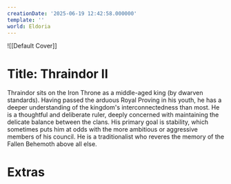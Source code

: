 ```yaml
---
creationDate: '2025-06-19 12:42:58.000000'
template: ''
world: Eldoria
---
```

![[Default Cover]]

# Title: Thraindor II

Thraindor sits on the Iron Throne as a middle-aged king (by dwarven standards). Having passed the arduous Royal Proving in his youth, he has a deeper understanding of the kingdom's interconnectedness than most. He is a thoughtful and deliberate ruler, deeply concerned with maintaining the delicate balance between the clans. His primary goal is stability, which sometimes puts him at odds with the more ambitious or aggressive members of his council. He is a traditionalist who reveres the memory of the Fallen Behemoth above all else.







# Extras

